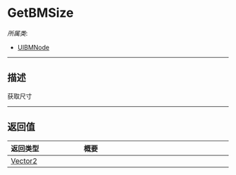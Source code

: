# GetBMSize

*所属类*:
* [UIBMNode](/Api/Classes/Other/UIBMNode.md)
------------------------------------------------------------------------------------------
## 描述

获取尺寸


------------------------------------------------------------------------------------------
## 返回值

|<div style="width:150px">返回类型</div>|<div style="width:520px">概要</div>|
|:---|:---|
|[Vector2](/Api/DataType/Vector2.md)||
